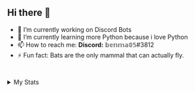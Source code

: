 ## Hi there 👋

- 🔭 I’m currently working on Discord Bots
- 🌱 I’m currently learning more Python because i love Python
- 📫 How to reach me: **Discord:** 𝕓𝕖𝕟𝕞𝕒𝟘𝟝#3812
- ⚡ Fun fact: Bats are the only mammal that can actually fly.

#

<details>
  <summary>My Stats</summary>
  <table>
    <tr>
      <td align="center" style="padding=0;width=50%;">
        <img align="center" style="padding=0;" src="https://github-readme-stats.vercel.app/api?username=benma0005&show_icons=true&hide_border=true"/>
      </td>
      <td align="center" style="padding=0;width=50%;">
        <img align="center" style="padding=0;" src="https://github-readme-stats.vercel.app/api/top-langs/?username=benma0005&layout=compact&hide_border=true"/>
      </td>
    </tr>
  </table>
</details>
